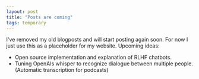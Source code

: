 ```yaml
---
layout: post
title: "Posts are coming"
tags: temporary
---
```


I've removed my old blogposts and will start posting again soon. For now I just use this as a placeholder for my website. Upcoming ideas:
- Open source implementation and explanation of RLHF chatbots.
- Tuning OpenAIs whisper to recognize dialogue between multiple people. (Automatic transcription for podcasts)
